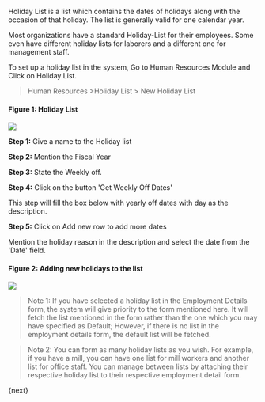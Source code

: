 Holiday List is a list which contains the dates of holidays along with the
occasion of that holiday. The list is generally valid for one calendar year.  

Most organizations have a standard Holiday-List for their employees. Some even
have different holiday lists for laborers and a different one for management
staff.

  

To set up a holiday list in the system, Go to Human Resources Module and Click
on Holiday List.

  

> Human Resources >Holiday List > New Holiday List  

  
#### Figure 1: Holiday List

![]({{docs_base_url}}/assets/old_images/erpnext/holiday-list-1.png)  

  

__Step 1:__ Give a name to the Holiday list

__Step 2:__ Mention the Fiscal Year  

__Step 3:__ State the Weekly  off.  

__Step 4:__ Click on the button 'Get Weekly Off Dates'  

This step will fill the box below with yearly off dates with day as the
description.

__Step 5:__ Click on Add new row to add more dates  

Mention the holiday reason in the description and select the date from the
'Date' field.

  
#### Figure 2: Adding new holidays to the list

![]({{docs_base_url}}/assets/old_images/erpnext/holiday-list-2.png)  

  

> Note 1: If you have selected a holiday list in the Employment Details form,
the system will give priority to the form mentioned here. It will fetch the
list mentioned in the form rather than the one which you may have specified as
Default; However, if there is no list in the employment details form, the
default list will be fetched.


> Note 2: You can form as many holiday lists as you wish. For example, if you
have a mill, you can have one list for mill workers and another list for
office staff. You can manage between lists by attaching their respective
holiday list to their respective employment detail form.

{next}
